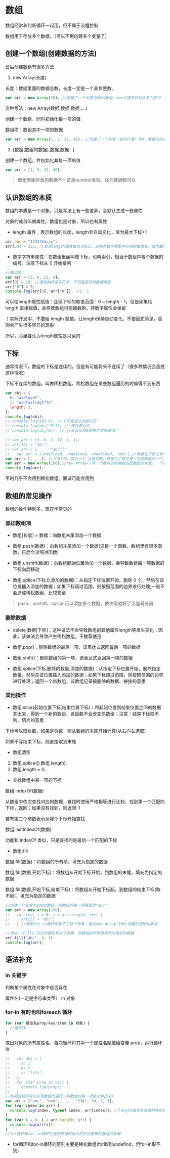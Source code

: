 # 数组

数组经常和判断循环一起用，但不属于流程控制

数组用于存放多个数据。（可以不用创建多个变量了）

## 创建一个数组(创建数据的方法)

日后创建数组有很多方法

1. new Array(长度)

长度：数据里面的数据总数，长度一定是一个非负整数、

```js
var arr = new Array(20); //创建了一个长度为20的数组。new关键字日后会专门学习
```

变种写法：new Array(数据,数据,数据,....)

创建一个数组，同时初始化每一项的值

数组项：数组其中一项的数据
```js
var arr = new Array(1, 5, 23, 46); //创建了一个长度（自动计算）为4，数据分别是1、5、23、46
```

2. [数据(数组的数据),数据,数据...]

创建一个数组，并初始化其每一项的值

```js
var arr = [1, 5, 23, 46];
```

> 数组里面存放的数据不一定是number类型。任何数据都可以

## 认识数组的本质

数组的本质是一个对象。只是写法上有一些差异，会默认生成一些属性

对象的成员叫做属性。数组也是对象，所以也有属性

- length 属性：表示数组的长度，length会自动变化，值为最大下标+1

```js
arr.abc = "1234t5dscx";
arr[50] = 333; //发现length属性会自动变化。忽略非数字类型字符串的属性名。值为最大下标+1
```

- 数字字符串属性：在数组里面叫做下标，也叫索引，相当于数组中每个数据的编号，注意下标从 0 开始排列

```js
//面试题：
var arr = [3, 6, 23, 4];
arr[0] = 10; //属性始终是字符串，不可能是其他数据类型
arr["0"] = 5;
console.log(arr[0], arr["0"]); //5  5
```

可以给length属性赋值：连续下标的取值范围：0 ~ length - 1，但是如果给 length 直接赋值，会导致数组可能被截断，非数字属性会保留

！实际开发中，不要给 length 赋值。让length保持自动变化。不要画蛇添足，否则会产生很多怪异的现象

所以，心里要认为length属性是只读的

## 下标

通常情况下，数组的下标是连续的。但是有可能将来不连续了（很多种情况会造成这种情况）

下标不连续的数组，叫做稀松数组。稀松数组在某些数组遍历的时候得不到东西

```js
var obj = {
  0: "asdfasdf",
  1: "asdfasfsdgfffd",
  length: 2,
};
console.log(obj);
// console.log(obj.0); // 0不是合法的标识符
// console.log(obj["0"]); // 属性表达式
// console.log(obj[0]); // js会自动将0转换为字符串"0"
```

```js
// var arr = [3, 6, 7, 82, 2, 1];
// arr[10] = "abc";
// var arr = [, , , "abc"];
//   var arr = [undefined, undefined, undefined, "abc"];//两者在下标上有本质区别
var arr = [, , ,]; //共有3项，最后一个,会被忽略，数组为了格式统一会忽略最后一个,号
var arr = new Array(100);//new Array()写一个数字的时候指的是数组的长度。一个以上指的才是数据值
console.log(arr);
```

平时几乎不会用到稀松数组。面试可能会用到

## 数组的常见操作

数组的操作特别多，现在学常见的

### 添加数组项

- 数组[长度] = 数据：向数组末尾添加一个数据

- 数组.push(数据)：向数组末尾添加一个数据(这是一个函数，数组里有很多函数，日后会详细讲函数)

- 数组.unshift(数据)：向数组起始位置添加一个数据，会导致数组每一项数据的下标向后移动

- 数组.splice(下标,0,添加的数据)：从指定下标位置开始，删除 0 个，然后在该位置插入添加的数据；如果下标超过范围，则按照范围的边界进行处理,一般不会造成稀松数组，比较安全

> push、unshift、splice 可以添加多个数据，依次写就好了用逗号分隔

### 删除数据

- delete 数据[下标]：这种做法不会导致数组的其他属性length等发生变化；因此，该做法会导致产生稀松数组，不推荐使用

- 数组.pop()：删除数组的最后一项，该表达式返回最后一项的数据

- 数组.shift()：删除数组的第一项，该表达式返回第一项的数据

- 数组.splice(下标,删除的数量,添加的数据)：从指定下标位置开始，删除指定数量，然后在该位置插入添加的数据；如果下标超过范围，则按照范围的边界进行处理；返回一个新数组，该数组记录被删除的数据、拼接的意思

### 其他操作

- 数组.slice(起始位置下标,结束位置下标)：将起始位置到结束位置之间的数据拿出来，得到一个新的数组，该函数不会改变原数组；注意：结束下标取不到、切片的意思

下标可以取负数，如果是负数，则从数组的末尾开始计算(从右向左选取)

如果不写结束下标，则直接取到末尾

- 数组清空

1. 数组.splice(0,数组.length);
2. 数组.length = 0;

- 查找数组中某一项的下标

数组.indexOf(数据)

从数组中依次查找对应的数据，查找时使用严格相等进行比较。找到第一个匹配的下标，返回；如果没有找到，则返回-1

若有第二个参数表示从哪个下标开始查找

数组.lastIndexOf(数据)

功能和 indexOf 类似，只是查找的是最后一个匹配的下标

- 数组.fill

数据.fill(数据)：将数组的所有项，填充为指定的数据

数组.fill(数据,开始下标)：将数组从开始下标开始，到数组的末尾，填充为指定的数据

数组.fill(数据,开始下标,结束下标)：将数组从开始下标起，到数组的结束下标(取不到)，填充为指定的数据

```js
//创建一个长度为100的数组，给数组的每一项赋值为"abc"
var arr = new Array(100);
//   for (var i = 0; i < arr.length; i++) {
//     arr[i] = "abc";
//   } //使用for-in循环实现不了这个效果，因为new Array(100)创建的是稀松数组

//用arr.fill()方法也能实现这个效果。将数组的所有项填充为指定的数据
arr.fill("abc", 3, 5);
console.log(arr);
```

## 语法补充

### in 关键字

判断某个属性在对象中是否存在

属性名(一定是字符串类型） in 对象

### for-in 有时也叫foreach 循环

```js
for (var 属性名prop/key/item in 对象) {
  //循环体
}
```

取出对象的所有属性名，每次循环将其中一个属性名赋值给变量 prop，运行循环体

```js
//   var obj = {
//     a: 1,
//     b: 2,
//     c: "fsfs",
//   };
//   for (var prop in obj) {
//     console.log(prop);
//   }
//利用该特点可以实现数组的遍历（将数组的每一项依次拿出来）
var arr = ["abc", "bcd", , , , "234", 54, 2, 1];
for (var index in arr) {
  console.log(index, typeof index, arr[index]); //length属性名有做特殊处理，所以不会循环到
}
for (var i = 0; i < arr.length; i++) {
  console.log(arr[i]);
}
//for循环和for-in循环在遍历数组时最大的区别是稀松数组的处理
```
- for循环和for-in循环的区别主要是稀松数组(for取到undefind，但for-in取不到)
